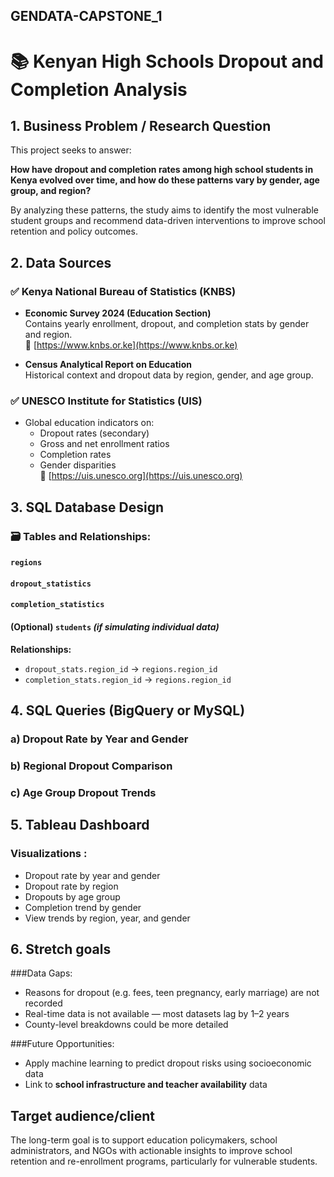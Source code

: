 ## GENDATA-CAPSTONE_1
    
# 📚 Kenyan High Schools Dropout and Completion Analysis

## 1. Business Problem / Research Question

This project seeks to answer:

**How have dropout and completion rates among high school students in Kenya evolved over time, and how do these patterns vary by gender, age group, and region?**

By analyzing these patterns, the study aims to identify the most vulnerable student groups and recommend data-driven interventions to improve school retention and policy outcomes.

## 2. Data Sources

### ✅ Kenya National Bureau of Statistics (KNBS)
- **Economic Survey 2024 (Education Section)**  
  Contains yearly enrollment, dropout, and completion stats by gender and region.  
  🔗 [https://www.knbs.or.ke](https://www.knbs.or.ke)

- **Census Analytical Report on Education**  
  Historical context and dropout data by region, gender, and age group.

### ✅ UNESCO Institute for Statistics (UIS)
- Global education indicators on:
  - Dropout rates (secondary)
  - Gross and net enrollment ratios
  - Completion rates
  - Gender disparities  
  🔗 [https://uis.unesco.org](https://uis.unesco.org)

## 3. SQL Database Design

### 🗃️ Tables and Relationships:

#### `regions`
#### `dropout_statistics`
#### `completion_statistics`
#### (Optional) `students` *(if simulating individual data)*

**Relationships:**  
- `dropout_stats.region_id` → `regions.region_id`  
- `completion_stats.region_id` → `regions.region_id`


## 4. SQL Queries (BigQuery or MySQL)

### a) Dropout Rate by Year and Gender

### b) Regional Dropout Comparison

### c) Age Group Dropout Trends


## 5. Tableau Dashboard

### Visualizations :
- Dropout rate by year and gender
- Dropout rate by region
- Dropouts by age group
- Completion trend by gender
- View trends by region, year, and gender


## 6. Stretch goals

###Data Gaps:
- Reasons for dropout (e.g. fees, teen pregnancy, early marriage) are not recorded
- Real-time data is not available — most datasets lag by 1–2 years
- County-level breakdowns could be more detailed

###Future Opportunities:
- Apply machine learning to predict dropout risks using socioeconomic data
- Link to **school infrastructure and teacher availability** data


## Target audience/client
The long-term goal is to support education policymakers, school administrators, and NGOs with actionable insights to improve school retention and re-enrollment programs, particularly for vulnerable students.

    

